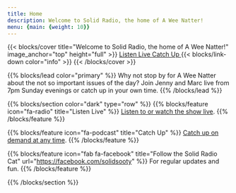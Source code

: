 ```yaml
---
title: Home
description: Welcome to Solid Radio, the home of A Wee Natter!
menu: {main: {weight: 10}}
---
```


{{< blocks/cover title="Welcome to Solid Radio, the home of A Wee Natter!" image_anchor="top" height="full" >}}
<a class="btn btn-lg btn-primary me-3 mb-4" href="/live/">
  Listen Live <i class="fas fa-radio ms-2"></i>
</a>
<a class="btn btn-lg btn-primary me-3 mb-4" href="/on-demand/">
  Catch Up <i class="fas fa-podcast ms-2 "></i>
</a>
{{< blocks/link-down color="info" >}}
{{< /blocks/cover >}}


{{% blocks/lead color="primary" %}}
Why not stop by for A Wee Natter about the not so important issues of the day? Join Jenny and Marc live from 7pm Sunday evenings or catch up in your own time.
{{% /blocks/lead %}}


{{% blocks/section color="dark" type="row" %}}
{{% blocks/feature icon="fa-radio" title="Listen Live" %}}
[Listen to or watch the show live](/live/).
{{% /blocks/feature %}}


{{% blocks/feature icon="fa-podcast" title="Catch Up" %}}
[Catch up on demand at any time](/on-demand/).
{{% /blocks/feature %}}


{{% blocks/feature icon="fab fa-facebook" title="Follow the Solid Radio Cat" url="https://facebook.com/solidsooty" %}}
For regular updates and fun.
{{% /blocks/feature %}}


{{% /blocks/section %}}